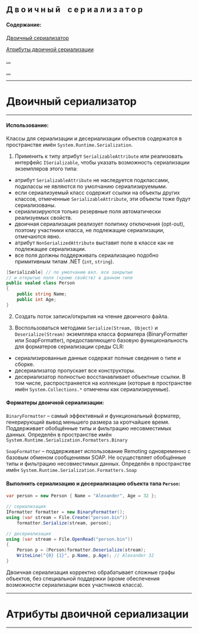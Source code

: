 ﻿## Д в о и ч н ы й&nbsp;&nbsp;&nbsp;&nbsp;с е р и а л и з а т о р

#### Содержание: ####

[Двоичный сериализатор](https://github.com/sharpist/C_Sharp/blob/master/Serialization/manual/BinarySerializer.md#Двоичный-сериализатор)

[Атрибуты двоичной сериализации](https://github.com/)

[...](https://github.com/)

[...](https://github.com/)
_______________________________________________________________________________
# Двоичный сериализатор
_______________________________________________________________________________

#### Использование: ####

Классы для сериализации и десериализации объектов содержатся в пространстве
имён ```System.Runtime.Serialization```.

1. Применить к типу атрибут ```SerializableAttribute``` или реализовать интерфейс
```ISerializable```, чтобы указать возможность сериализации экземпляров этого типа:
* атрибут ```SerializableAttribute``` не наследуется подклассами, подклассы не
являются по умолчанию сериализируемыми.
* если сериализуемый класс содержит ссылки на объекты других классов, отмеченные
```SerializableAttribute```, эти объекты тоже будут сериализованы.
* сериализируются только резервные поля автоматически реализуемых свойств.
* двоичная сериализация реализует политику отключения (opt-out), поэтому
участники класса, не подлежащие сериализации, отмечаются явно.
* атрибут ```NonSerializedAttribute``` выставит поле в классе как не подлежащее
сериализации.
* все поля должны поддерживать сериализацию подобно примитивным типам .NET
(```int```, ```string```).

```c#
[Serializable] // по умолчанию вкл. все закрытые
// и открытые поля (кроме свойств) в данном типе
public sealed class Person
{
    public string Name;
    public int Age;
}
```

2. Создать поток записи/открытия на чтение двоичного файла.

3. Воспользоваться методами ```Serialize(Stream, Object)``` и ```Deserialize(Stream)```
экземпляра класса форматера (BinaryFormatter или SoapFormatter), предоставляющего
базовую функциональность для форматеров сериализации среды CLR:
* сериализированные данные содержат полные сведения о типе и сборке.
* десериализатор пропускает все конструкторы.
* десериализатор полностью восстанавливает объектные ссылки. В том числе,
распространяется на коллекции (которые в пространстве имён ```System.Collections.*```
отмечены как сериализируемые).

#### Форматеры двоичной сериализации: ####

```BinaryFormatter``` – самый эффективный и функциональный форматер,
генерирующий вывод меньшего размера за кротчайшее время. Поддерживает
обобщённые типы и фильтрацию несовместимых данных.
Определён в пространстве имён ```System.Runtime.Serialization.Formatters.Binary```

```SoapFormatter``` – поддерживает использование Remoting одновременно с базовым
обменом сообщениями SOAP. Не осуществляет обобщённые типы и фильтрацию
несовместимых данных.
Определён в пространстве имён ```System.Runtime.Serialization.Formatters.Soap```

#### Выполнить сериализацию и десериализацию объекта тапа ```Person```: ####
```c#
var person = new Person { Name = "Alexander", Age = 32 };

// сериализация
IFormatter formatter = new BinaryFormatter();
using (var stream = File.Create("person.bin"))
    formatter.Serialize(stream, person);

// десериализация
using (var stream = File.OpenRead("person.bin"))
{
    Person p = (Person)formatter.Deserialize(stream);
    WriteLine("{0} {1}", p.Name, p.Age); // Alexander 32
}
```
Двоичная сериализация корректно обрабатывает сложные графы объектов, без
специальной поддержки (кроме обеспечения возможности сериализации всех
участников класса).
_______________________________________________________________________________
# Атрибуты двоичной сериализации
_______________________________________________________________________________


